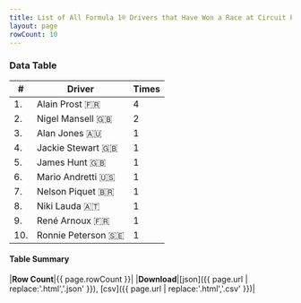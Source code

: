 ```yaml
---
title: List of All Formula 1® Drivers that Have Won a Race at Circuit Paul Ricard
layout: page
rowCount: 10
---
```


<canvas id="chart" width="400" height="180"></canvas>
<script>
var data = {
    "datasets": [
        {
            "backgroundColor": [
                "#f3a935",
                "#f3a935",
                "#f3a935",
                "#f3a935",
                "#f3a935",
                "#f3a935",
                "#f3a935",
                "#f3a935",
                "#f3a935",
                "#f3a935"
            ],
            "borderColor": [
                "#f68639",
                "#f68639",
                "#f68639",
                "#f68639",
                "#f68639",
                "#f68639",
                "#f68639",
                "#f68639",
                "#f68639",
                "#f68639"
            ],
            "borderWidth": 1,
            "data": [
                4.0,
                2.0,
                1.0,
                1.0,
                1.0,
                1.0,
                1.0,
                1.0,
                1.0,
                1.0
            ],
            "label": "Times"
        }
    ],
    "labels": [
        "Alain Prost",
        "Nigel Mansell",
        "Alan Jones",
        "Jackie Stewart",
        "James Hunt",
        "Mario Andretti",
        "Nelson Piquet",
        "Niki Lauda",
        "René Arnoux",
        "Ronnie Peterson"
    ]
};
var options = {
  legend: {
    display: false
  },
  scales: {
    xAxes: [{
      ticks: {
        beginAtZero: true,
        maxRotation: 180,
        display: window.innerWidth > 800
      }
    }],
    yAxes: [{
      ticks: {
        beginAtZero: true
      }
    }]
  },
  onResize: function(chart, size) {
    chart.options.scales.xAxes[0].ticks.display = size.width > 800;
  }
};
var chart = new Chart("chart", {
    data: data,
    type: 'bar',
    options: options
});
</script>

<!-- div id="chart-navigation">
<button onclick="window.location = chart.toBase64Image();">Save as Image</button>
<button onclick="window.location = chart.toBase64Image();">Hello</button>
<button onclick="window.location = chart.toBase64Image();">Hello</button>
<select>
<option>one</option>
<option>two</option>
<option>three</option>
</select>
</div -->




### Data Table

| # | Driver | Times |
|--|--|--|
| 1. | Alain Prost 🇫🇷 | 4 |
| 2. | Nigel Mansell 🇬🇧 | 2 |
| 3. | Alan Jones 🇦🇺 | 1 |
| 4. | Jackie Stewart 🇬🇧 | 1 |
| 5. | James Hunt 🇬🇧 | 1 |
| 6. | Mario Andretti 🇺🇸 | 1 |
| 7. | Nelson Piquet 🇧🇷 | 1 |
| 8. | Niki Lauda 🇦🇹 | 1 |
| 9. | René Arnoux 🇫🇷 | 1 |
| 10. | Ronnie Peterson 🇸🇪 | 1 |

#### Table Summary

|**Row Count**|{{ page.rowCount }}|
|**Download**|[json]({{ page.url | replace:'.html','.json' }}), [csv]({{ page.url | replace:'.html','.csv' }})|
